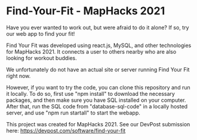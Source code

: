 # Find-Your-Fit - MapHacks 2021

Have you ever wanted to work out, but were afraid to do it alone? If so, try our web app to find your fit!

Find Your Fit was developed using react.js, MySQL, and other technologies for MapHacks 2021. It connects a user to others nearby who are also looking for workout buddies.

We unfortunately do not have an actual site or server running Find Your Fit right now. 

However, if you want to try the code, you can clone this repository and run it locally. To do so, first use "npm install" to download the necessary packages, and then make sure you have SQL installed on your computer. After that, run the SQL code from "database-sql-code" in a locally hosted server, and use "npm run startall" to start the webapp. 

This project was created for MapHacks 2021. See our DevPost submission here: https://devpost.com/software/find-your-fit 

